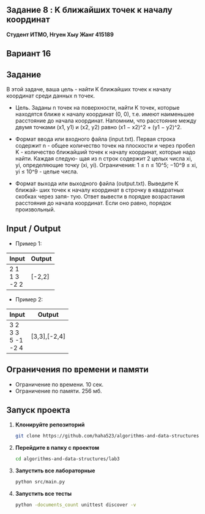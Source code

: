 ##   Задание 8 : K ближайших точек к началу координат 


**Студент ИТМО,  Нгуен Хыу Жанг  415189**  

## Вариант 16

## Задание

В этой задаче, ваша цель - найти K ближайших точек к началу координат среди данных n точек.

-	Цель. Заданы n точек на поверхности, найти K точек, которые находятся ближе к началу координат (0, 0), т.е. имеют наименьшее расстояние до
начала координат.  Напомним, что расстояние между двумя точками (x1, y1) и (x2, y2) равно  (x1 − x2)^2 + (y1 − y2)^2.
 

- Формат ввода или входного файла (input.txt). Первая строка содержит n - общее количество точек на плоскости и через пробел K - количество ближайший точек к началу координат, которые надо найти. Каждая следую- щая из n строк содержит 2 целых числа xi, yi, определяющие точку (xi, yi).
Ограничения: 1 ≤ n ≤ 10^5; −10^9 ≤ xi, yi ≤ 10^9 - целые числа.

-	Формат выхода или выходного файла (output.txt). Выведите K ближай- ших точек к началу координат в строчку в квадратных скобках через запя- тую. Ответ вывести в порядке возрастания расстояния до начала координат. Если оно равно, порядок произвольный.

  
## Input / Output 
-	Пример 1:


| Input                             | Output              |   
|-----------------------------------|---------------------|
| 2 1<br/>1 3<br/>-2 2              | [-2,2]              |


-	Пример 2:


| Input                             | Output              |   
|-----------------------------------|---------------------|
| 3 2<br/>3 3<br/>5 -1<br/>-2 4     | [3,3],[-2,4]        |


## Ограничения по времени и памяти

- Ограничение по времени. 10 сек.
- Ограничение по памяти. 256 мб.


## Запуск проекта
1. **Клонируйте репозиторий**
   ```bash
   git clone https://github.com/haha523/algorithms-and-data-structures.git
   ```
2. **Перейдите в папку с проектом**
   ```bash
   cd algorithms-and-data-structures/lab3
   ```
3. **Запустить все лабораторные**
    ```bash
   python src/main.py
   ```
4. **Запустить все тесты**
    ```bash
   python -documents_count unittest discover -v
   ```
